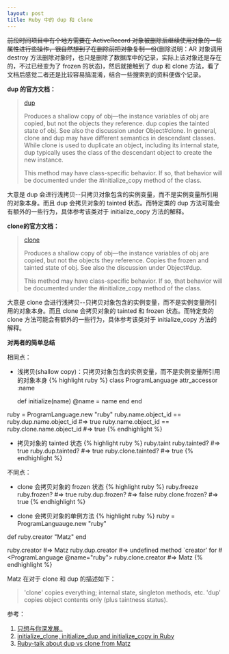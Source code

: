 ```yaml
---
layout: post
title: Ruby 中的 dup 和 clone
---
```


<del>前段时间项目中有个地方需要在 ActiveRecord 对象被删除后继续使用对象的一些属性进行些操作，很自然想到了在删除前把对象复制一份</del>(删除说明：AR 对象调用 destroy 方法删除对象时，也只是删除了数据库中的记录，实际上该对象还是存在的，不过已经变为了 frozen 的状态)，然后就接触到了 dup 和 clone 方法，看了文档后感觉二者还是比较容易搞混淆，结合一些搜索到的资料便做个记录。

**dup 的官方文档：**

> [dup](http://ruby-doc.org/core-2.0.0/Object.html#method-i-dup)
>
> Produces a shallow copy of obj—the instance variables of obj are copied, but not the objects they reference. dup copies the tainted state of obj. See also the discussion under Object#clone. In general, clone and dup may have different semantics in descendant classes. While clone is used to duplicate an object, including its internal state, dup typically uses the class of the descendant object to create the new instance.
>
> This method may have class-specific behavior. If so, that behavior will be documented under the #initialize_copy method of the class.

大意是 dup 会进行浅拷贝--只拷贝对象包含的实例变量，而不是实例变量所引用的对象本身。而且 dup 会拷贝对象的 tainted 状态。而特定类的 dup 方法可能会有额外的一些行为，具体参考该类对于 initialize_copy 方法的解释。

**clone的官方文档：**

> [clone](http://ruby-doc.org/core-2.0.0/Object.html#method-i-clone)
>
> Produces a shallow copy of obj—the instance variables of obj are copied, but not the objects they reference. Copies the frozen and tainted state of obj. See also the discussion under Object#dup.
>
> This method may have class-specific behavior. If so, that behavior will be documented under the #initialize_copy method of the class.

大意是 clone 会进行浅拷贝--只拷贝对象包含的实例变量，而不是实例变量所引用的对象本身。而且 clone 会拷贝对象的 tainted 和 frozen 状态。而特定类的 clone 方法可能会有额外的一些行为，具体参考该类对于 initialize_copy 方法的解释。

**对两者的简单总结**

相同点：

* 浅拷贝(shallow copy)：只拷贝对象包含的实例变量，而不是实例变量所引用的对象本身
{% highlight ruby %}
class ProgramLanguage
  attr_accessor :name

  def initialize(name)
    @name = name
  end
end

ruby = ProgramLanguage.new "ruby"
ruby.name.object_id == ruby.dup.name.object_id  #=> true
ruby.name.object_id == ruby.clone.name.object_id  #=> true
{% endhighlight %}

* 拷贝对象的 tainted 状态
{% highlight ruby %}
ruby.taint
ruby.tainted?  #=> true
ruby.dup.tainted?  #=> true
ruby.clone.tainted?  #=> true
{% endhighlight %}

不同点：

* clone 会拷贝对象的 frozen 状态
{% highlight ruby %}
ruby.freeze
ruby.frozen?  #=> true
ruby.dup.frozen?  #=> false
ruby.clone.frozen?  #=> true
{% endhighlight %}

* clone 会拷贝对象的单例方法
{% highlight ruby %}
ruby = ProgramLanguauge.new "ruby"

def ruby.creator
  "Matz"
end

ruby.creator  #=> Matz
ruby.dup.creator  #=> undefined method `creator' for #<ProgramLanguage @name="ruby">
ruby.clone.creator  #=> Matz
{% endhighlight %}

Matz 在对于 clone 和 dup 的描述如下：

> 'clone' copies everything; internal state, singleton methods, etc.
> 'dup' copies object contents only (plus taintness status).


<!-- Rails 中 dup 的变化 -->

参考：

1. [只想与你深发展..](http://www.iteye.com/topic/407957)
2. [initialize_clone, initialize_dup and initialize_copy in Ruby](http://www.jonathanleighton.com/articles/2011/initialize_clone-initialize_dup-and-initialize_copy-in-ruby/)
3. [Ruby-talk about dup vs clone from Matz](http://computer-programming-forum.com/39-ruby/20826f090dd40ca3.htm)

